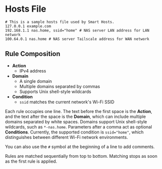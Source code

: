 # Hosts File

```hosts
# This is a sample hosts file used by Smart Hosts.
127.0.0.1 example.com
192.168.1.1 nas.home, ssid="home" # NAS server LAN address for LAN network
100.64.0.1 nas.home # NAS server Tailscale address for WAN network
```

## Rule Composition

- **Action**
  - IPv4 address
- **Domain**
  - A single domain
  - Multiple domains separated by commas
  - Supports Unix shell-style wildcards
- **Condition**
  - `ssid` matches the current network's Wi-Fi SSID

Each rule occupies one line. The text before the first space is the **Action**,
and the text after the space is the **Domain**,
which can include multiple domains separated by white spaces.
Domains support Unix shell-style wildcards, such as `*-nas.home`.
Parameters after a comma act as optional **Conditions**.
Currently, the supported condition is `ssid="home"`,
which distinguishes between different Wi-Fi network environments.

You can also use the `#` symbol at the beginning of a line to add comments.

Rules are matched sequentially from top to bottom.
Matching stops as soon as the first rule is applied.
